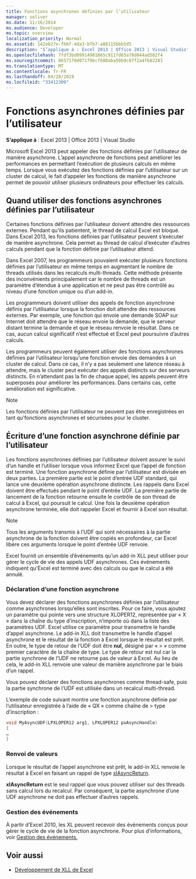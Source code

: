 ```yaml
---
title: Fonctions asynchrones définies par l’utilisateur
manager: soliver
ms.date: 11/16/2014
ms.audience: Developer
ms.topic: overview
localization_priority: Normal
ms.assetid: 142eb27e-fb6f-4da3-bfb7-a88115bbb5d5
description: 'S’applique à : Excel 2013 | Office 2013 | Visual Studio'
ms.openlocfilehash: 7fdf3bd09914981865c911fd65a78d044ad582f4
ms.sourcegitcommit: 8657170d071f9bcf680aba50b9c07f2a4fb82283
ms.translationtype: MT
ms.contentlocale: fr-FR
ms.lasthandoff: 04/28/2019
ms.locfileid: "33412309"
---
```

# <a name="asynchronous-user-defined-functions"></a>Fonctions asynchrones définies par l’utilisateur

**S’applique à** : Excel 2013 | Office 2013 | Visual Studio 
  
Microsoft Excel 2013 peut appeler des fonctions définies par l’utilisateur de manière asynchrone. L’appel asynchrone de fonctions peut améliorer les performances en permettant l’exécution de plusieurs calculs en même temps. Lorsque vous exécutez des fonctions définies par l’utilisateur sur un cluster de calcul, le fait d’appeler les fonctions de manière asynchrone permet de pouvoir utiliser plusieurs ordinateurs pour effectuer les calculs.
  
## <a name="when-to-use-asynchronous-user-defined-functions"></a>Quand utiliser des fonctions asynchrones définies par l’utilisateur

Certaines fonctions définies par l’utilisateur doivent attendre des ressources externes. Pendant qu’ils patientent, le thread de calcul Excel est bloqué. Dans Excel 2013, les fonctions définies par l’utilisateur peuvent s’exécuter de manière asynchrone. Cela permet au thread de calcul d’exécuter d’autres calculs pendant que la fonction définie par l’utilisateur attend.
  
Dans Excel 2007, les programmeurs pouvaient exécuter plusieurs fonctions définies par l’utilisateur en même temps en augmentant le nombre de threads utilisés dans les recalculs multi-threads. Cette méthode présente des inconvénients principalement car le nombre de threads est un paramètre d’étendue à une application et ne peut pas être contrôlé au niveau d’une fonction unique ou d’un add-in.
  
Les programmeurs doivent utiliser des appels de fonction asynchrone définis par l’utilisateur lorsque la fonction doit attendre des ressources externes. Par exemple, une fonction qui envoie une demande SOAP sur Internet doit attendre que le réseau envoie la demande, que le serveur distant termine la demande et que le réseau renvoie le résultat. Dans ce cas, aucun calcul significatif n’est effectué et Excel peut poursuivre d’autres calculs.
  
Les programmeurs peuvent également utiliser des fonctions asynchrones définies par l’utilisateur lorsqu’une fonction envoie des demandes à un cluster de calcul. Dans ce cas, il n’y a pas seulement une latence réseau à attendre, mais le cluster peut exécuter des appels distincts sur des serveurs distincts. En n’attendant pas la fin de chaque appel, les appels peuvent être superposés pour améliorer les performances. Dans certains cas, cette amélioration est significative.
  
> [!NOTE]
> Les fonctions définies par l’utilisateur ne peuvent pas être enregistrées en tant qu’fonctions asynchrones et sécurisées pour le cluster. 
  
## <a name="writing-an-asynchronous-user-defined-function"></a>Écriture d’une fonction asynchrone définie par l’utilisateur

Les fonctions asynchrones définies par l’utilisateur doivent assurer le suivi d’un handle et l’utiliser lorsque vous informez Excel que l’appel de fonction est terminé. Une fonction asynchrone définie par l’utilisateur est divisée en deux parties. La première partie est le point d’entrée UDF standard, qui lance une deuxième opération asynchrone distincte. Les rappels dans Excel doivent être effectués pendant le point d’entrée UDF. La première partie de lancement de la fonction retourne ensuite le contrôle de son thread de calcul à Excel, qui poursuit le calcul. Une fois la deuxième opération asynchrone terminée, elle doit rappeler Excel et fournir à Excel son résultat. 
  
> [!NOTE]
> Tous les arguments transmis à l’UDF qui sont nécessaires à la partie asynchrone de la fonction doivent être copiés en profondeur, car Excel libère ces arguments lorsque le point d’entrée UDF renvoie. 
  
Excel fournit un ensemble d’événements qu’un add-in XLL peut utiliser pour gérer le cycle de vie des appels UDF asynchrones. Ces événements indiquent qu’Excel est terminé avec des calculs ou que le calcul a été annulé.
  
### <a name="declaring-an-asynchronous-function"></a>Déclaration d’une fonction asynchrone

Vous devez déclarer des fonctions asynchrones définies par l’utilisateur comme asynchrones lorsqu’elles sont inscrites. Pour ce faire, vous ajoutez un paramètre qui pointe vers une structure XLOPER12, représentée par « X » dans la chaîne du type d’inscription, n’importe où dans la liste des paramètres UDF. Excel utilise ce paramètre pour transmettre le handle d’appel asynchrone. Le add-in XLL doit transmettre le handle d’appel asynchrone et le résultat de la fonction à Excel lorsque le résultat est prêt. En outre, le type de retour de l’UDF doit être **nul,** désigné par « > » comme premier caractère de la chaîne de type. Le type de retour est nul car la partie synchrone de l’UDF ne retourne pas de valeur à Excel. Au lieu de cela, le add-in XLL renvoie une valeur de manière asynchrone par le biais d’un rappel. 
  
Vous pouvez déclarer des fonctions asynchrones comme thread-safe, puis la partie synchrone de l’UDF est utilisée dans un recalcul multi-thread. 
  
L’exemple de code suivant montre une fonction asynchrone définie par l’utilisateur enregistrée à l’aide de « QX » comme chaîne de \> type d’inscription :
  
```cpp
void MyAsyncUDF(LPXLOPER12 arg1, LPXLOPER12 pxAsyncHandle)
{
…
}
```

### <a name="returning-values"></a>Renvoi de valeurs

Lorsque le résultat de l’appel asynchrone est prêt, le add-in XLL renvoie le résultat à Excel en faisant un rappel de type [xlAsyncReturn](xlasyncreturn.md).
  
**xlAsyncReturn** est le seul rappel que vous pouvez utiliser sur des threads sans calcul lors du recalcul. Par conséquent, la partie asynchrone d’une UDF asynchrone ne doit pas effectuer d’autres rappels. 
  
### <a name="handling-events"></a>Gestion des événements

À partir d’Excel 2010, les XL peuvent recevoir des événements conçus pour gérer le cycle de vie de la fonction asynchrone. Pour plus d’informations, voir [Gestion des événements.](handling-events.md)
  
## <a name="see-also"></a>Voir aussi

- [Développement de XLL de Excel](developing-excel-xlls.md)

